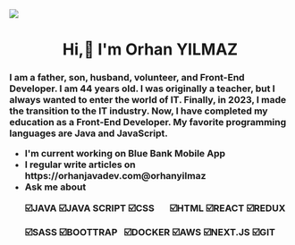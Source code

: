 <img src="https://github.com/orhanjavadev/orhanjavadev/blob/main/kartvizim.jpeg?raw=true">

<h1 align="center">Hi,👋 I'm Orhan YILMAZ

<h3  align center =" >Front-End Developer</h3>

<p align= "justify">I am a father, son, husband, volunteer, and Front-End Developer. I am 44 years old. I was originally a teacher, but I always wanted to enter the world of IT. Finally, in 2023, I made the transition to the IT industry. Now, I have completed my education as a Front-End Developer. My favorite programming languages are Java and JavaScript.</p>

<ul>
  <li> I'm current working on <b>Blue Bank Mobile App </b> </li>
  <li> I regular write articles on https://orhanjavadev.com@orhanyilmaz </li>
  <li> Ask me about 
    <p>☑️JAVA&nbsp;☑️JAVA SCRIPT&nbsp;☑️CSS&nbsp;&nbsp;&nbsp;&nbsp;&nbsp;&nbsp;&nbsp;☑️HTML&nbsp;☑️REACT&nbsp;☑️REDUX </p>
    ☑️SASS&nbsp;☑️BOOTTRAP&nbsp;&nbsp;&nbsp;☑️DOCKER&nbsp;☑️AWS&nbsp;☑️NEXT.JS&nbsp;☑️GIT </p>&nbsp;
   
    

    
  

 




  </li>
</ul>
